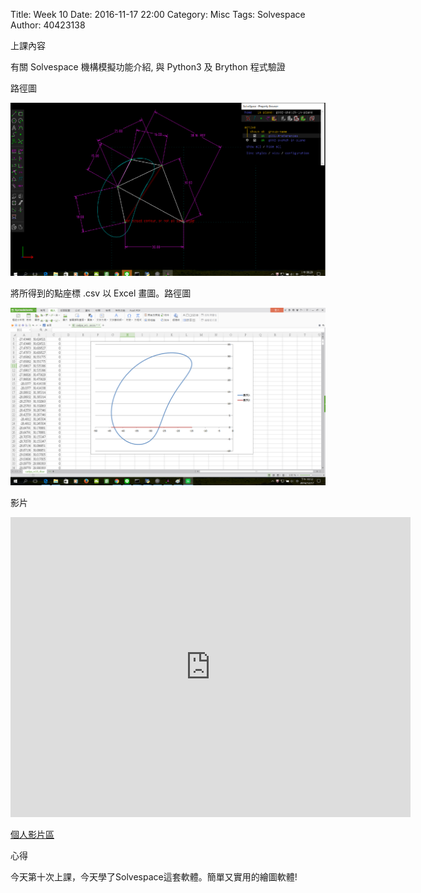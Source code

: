 Title: Week 10
Date: 2016-11-17 22:00
Category: Misc
Tags: Solvespace
Author: 40423138

上課內容

<!-- PELICAN_END_SUMMARY -->


<p>有關 Solvespace 機構模擬功能介紹, 與 Python3 及 Brython 程式驗證<p>

<p>路徑圖</p>

<img src="../data/image/W10-1.png" width="800" />


<p>將所得到的點座標 .csv 以 Excel 畫圖。路徑圖</p>

<img src="../data/image/W10-2.png" width="800" />




<p>影片</p>

<iframe src="https://player.vimeo.com/video/198369023" width="640" height="480" frameborder="0" webkitallowfullscreen mozallowfullscreen allowfullscreen></iframe>





<p><a href="https://vimeo.com/user61521458">個人影片區</a></p>







<p>心得<p>

今天第十次上課，今天學了Solvespace這套軟體。簡單又實用的繪圖軟體!



